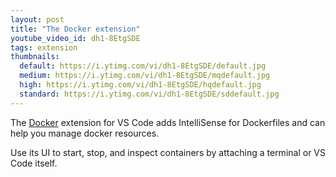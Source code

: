```yaml
---
layout: post
title: "The Docker extension"
youtube_video_id: dh1-8EtgSDE
tags: extension
thumbnails:
  default: https://i.ytimg.com/vi/dh1-8EtgSDE/default.jpg
  medium: https://i.ytimg.com/vi/dh1-8EtgSDE/mqdefault.jpg
  high: https://i.ytimg.com/vi/dh1-8EtgSDE/hqdefault.jpg
  standard: https://i.ytimg.com/vi/dh1-8EtgSDE/sddefault.jpg
---
```


The [Docker](https://marketplace.visualstudio.com/items?itemName=ms-azuretools.vscode-docker) extension for VS Code adds IntelliSense for Dockerfiles and can help you manage docker resources.

Use its UI to start, stop, and inspect containers by attaching a terminal or VS Code itself.
